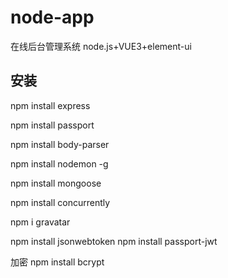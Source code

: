 # node-app

在线后台管理系统 node.js+VUE3+element-ui

## 安装

npm install express

npm install passport

npm install body-parser

npm install nodemon -g

npm install mongoose

<!-- 多个终端启动的项目绑定到一块 一起启动 -->

npm install concurrently

<!-- 获取头像 -->

npm i gravatar

<!-- 生成token -->

npm install jsonwebtoken
npm install passport-jwt

加密
npm install bcrypt

